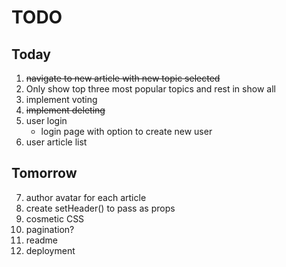 # TODO


## Today
1. ~~navigate to new article with new topic selected~~
2. Only show top three most popular topics and rest in show all
3. implement voting
4. ~~implement deleting~~
5. user login
    * login page with option to create new user
6. user article list

## Tomorrow
7. author avatar for each article
8. create setHeader() to pass as props
9. cosmetic CSS
10. pagination?
11. readme
12. deployment
